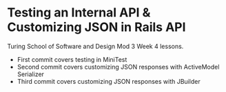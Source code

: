 # Testing an Internal API & Customizing JSON in Rails API

Turing School of Software and Design Mod 3 Week 4 lessons.

* First commit covers testing in MiniTest
* Second commit covers customizing JSON responses with ActiveModel Serializer
* Third commit covers customizing JSON responses with JBuilder
